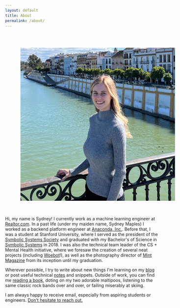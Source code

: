 ```yaml
---
layout: default
title: About
permalink: /about/
---
```


<img src="/assets/img/me.png" style="float:left; height: 500px; margin:50px;"/>

Hi, my name is Sydney! I currently work as a machine learning engineer at <a href="https://www.realtor.com/">Realtor.com</a>. In a past life (under my maiden name, Sydney Maples) I worked as a backend platform engineer at <a href="https://www.anaconda.com/">Anaconda, Inc.</a>. Before that, I was a student at Stanford University, where I served as the president of the <a href="https://symsys.stanford.edu/about/history-program/barwise-award-distinguished-contributions-symbolic-systems">Symbolic Systems Society</a> and graduated with my Bachelor's of Science in <a href="http://www.symsyssociety.org/whatissymsys">Symbolic Systems</a> in 2018. I was also the technical team leader of the CS + Mental Health initiative, where we foresaw the creation of several neat projects (including <a href="https://woebothealth.com/">Woebot</a>!), as well as the photography director of <a href="https://issuu.com/mint_magazine">Mint Magazine</a> from its inception until my graduation.

Wherever possible, I try to write about new things I'm learning on my <a href="{{site.url}}/">blog</a> or post useful technical <a href="{{site.url}}/notes">notes</a> and snippets. Outside of work, you can find me <a href="https://www.goodreads.com/user/show/40582536-sydney-trinidad">reading a book</a>, doting on my two adorable maltipoos, listening to the same classic rock bands over and over, or failing miserably at skiing.

I am always happy to receive email, especially from aspiring students or engineers. <a href="mailto:sydneyctrinidad@gmail.com">Don't hesitate to reach out.</a>